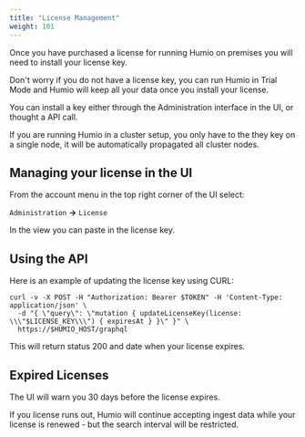 ```yaml
---
title: "License Management"
weight: 101
---
```


Once you have purchased a license for running Humio on premises you will need
to install your license key.

Don't worry if you do not have a license key, you can run Humio in
Trial Mode and Humio will keep all your data once you install your license.

You can install a key either through the Administration interface in the UI,
or thought a API call.

If you are running Humio in a cluster setup, you only have to the they key
on a single node, it will be automatically propagated all cluster nodes.

## Managing your license in the UI

From the account menu in the top right corner of the UI select:

`Administration` __→__ `License`

In the view you can paste in the license key.

## Using the API

Here is an example of updating the license key using CURL:

```shell
curl -v -X POST -H "Authorization: Bearer $TOKEN" -H 'Content-Type: application/json' \
  -d "{ \"query\": \"mutation { updateLicenseKey(license: \\\"$LICENSE_KEY\\\") { expiresAt } }\" }" \
  https://$HUMIO_HOST/graphql
```

This will return status 200 and date when your license expires.

## Expired Licenses

The UI will warn you 30 days before the license expires.

If you license runs out, Humio will continue accepting ingest data while
your license is renewed - but the search interval will be restricted.

